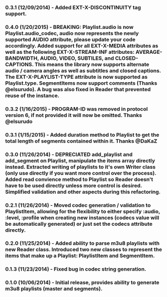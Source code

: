 ### 0.3.1 (12/09/2014) - Added EXT-X-DISCONTINUITY tag support.

### 0.4.0 (1/20/2015) - BREAKING: Playlist.audio is now Playlist.audio_codec, audio now represents the newly supported AUDIO attribute, please update your code accordingly. Added support for all EXT-X-MEDIA attributes as well as the following EXT-X-STREAM-INF attributes: AVERAGE-BANDWIDTH, AUDIO, VIDEO, SUBTILES, and CLOSED-CAPTIONS. This means the library now supports alternate audio / camera angles as well as subtitles and closed captions. The EXT-X-PLAYLIST-TYPE attribute is now supported as Playlist.type. SegmentItems now support comments (Thanks @elsurudo). A bug was also fixed in Reader that prevented reuse of the instance.

### 0.3.2 (1/16/2015) - PROGRAM-ID was removed in protocol version 6, if not provided it will now be omitted. Thanks @elsurudo

### 0.3.1 (1/15/2015) - Added duration method to Playlist to get the total length of segments contained within it. Thanks @DaKaZ

### 0.3.0 (11/26/2014) - DEPRECIATED add_playlist and add_segment on Playlist, manipulate the items array directly instead. Extracted writing of playlists to it's own Writer class (only use directly if you want more control over the process). Added read convience method to Playlist so Reader doesn't have to be used directly unless more control is desired. Simplified validation and other aspects during this refactoring.

### 0.2.1 (11/26/2014) - Moved codec generation / validation to PlaylistItem, allowing for the flexibility to either specify :audio, :level, :profile when creating new instances (codecs value will be automatically generated) or just set the codecs attribute directly.

### 0.2.0 (11/25/2014) - Added ability to parse m3u8 playlists with new Reader class. Introduced two new classes to represent the items that make up a Playlist: PlaylistItem and SegmentItem.

### 0.1.3 (11/23/2014) - Fixed bug in codec string generation.

### 0.1.0 (10/06/2014) - Initial release, provides ability to generate m3u8 playlists (master and segments).
